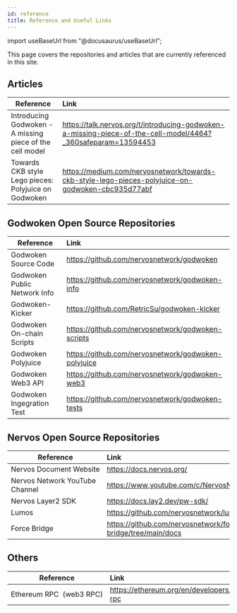 ```yaml
---
id: reference
title: Reference and Useful Links
---
```

import useBaseUrl from "@docusaurus/useBaseUrl";

This page covers the repositories and articles that are currently referenced in this site.

## Articles 

| Reference       | Link                        | 
| --------------- | :---------------------------|
|Introducing Godwoken - A missing piece of the cell model |https://talk.nervos.org/t/introducing-godwoken-a-missing-piece-of-the-cell-model/4464?_360safeparam=13594453|
|Towards CKB style Lego pieces: Polyjuice on Godwoken |https://medium.com/nervosnetwork/towards-ckb-style-lego-pieces-polyjuice-on-godwoken-cbc935d77abf|

## Godwoken Open Source Repositories

| Reference       | Link                        | 
| --------------- | :---------------------------|
|Godwoken Source Code	 |https://github.com/nervosnetwork/godwoken|
|Godwoken Public Network Info |https://github.com/nervosnetwork/godwoken-info|
|Godwoken-Kicker  |https://github.com/RetricSu/godwoken-kicker|
|Godwoken On-chain Scripts |https://github.com/nervosnetwork/godwoken-scripts|
|Godwoken Polyjuice |https://github.com/nervosnetwork/godwoken-polyjuice|
|Godwoken Web3 API 	|https://github.com/nervosnetwork/godwoken-web3|
|Godwoken Ingegration Test	|https://github.com/nervosnetwork/godwoken-tests|

## Nervos Open Source Repositories

| Reference       | Link                        | 
| --------------- | :---------------------------|
|Nervos Document Website	|https://docs.nervos.org/|
|Nervos Network YouTube Channel	|https://www.youtube.com/c/NervosNetwork/featured|
|Nervos Layer2 SDK	|https://docs.lay2.dev/pw-sdk/|
|Lumos	|https://github.com/nervosnetwork/lumos|
|Force Bridge	|https://github.com/nervosnetwork/force-bridge/tree/main/docs

## Others

| Reference       | Link                        | 
| --------------- | :---------------------------|
|Ethereum RPC  (web3 RPC)	|https://ethereum.org/en/developers/docs/apis/json-rpc|
